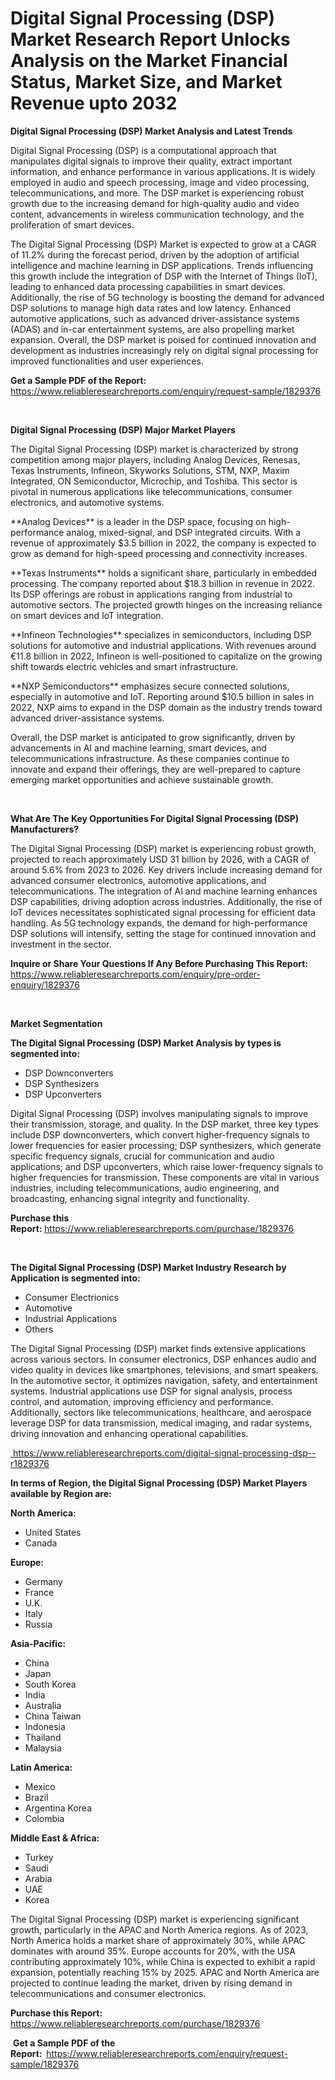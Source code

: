 <p><h1>Digital Signal Processing (DSP) Market Research Report Unlocks Analysis on the Market Financial Status, Market Size, and Market Revenue upto 2032</h1></p><p><strong>Digital Signal Processing (DSP) Market Analysis and Latest Trends</strong></p>
<p><p>Digital Signal Processing (DSP) is a computational approach that manipulates digital signals to improve their quality, extract important information, and enhance performance in various applications. It is widely employed in audio and speech processing, image and video processing, telecommunications, and more. The DSP market is experiencing robust growth due to the increasing demand for high-quality audio and video content, advancements in wireless communication technology, and the proliferation of smart devices.</p><p>The Digital Signal Processing (DSP) Market is expected to grow at a CAGR of 11.2% during the forecast period, driven by the adoption of artificial intelligence and machine learning in DSP applications. Trends influencing this growth include the integration of DSP with the Internet of Things (IoT), leading to enhanced data processing capabilities in smart devices. Additionally, the rise of 5G technology is boosting the demand for advanced DSP solutions to manage high data rates and low latency. Enhanced automotive applications, such as advanced driver-assistance systems (ADAS) and in-car entertainment systems, are also propelling market expansion. Overall, the DSP market is poised for continued innovation and development as industries increasingly rely on digital signal processing for improved functionalities and user experiences.</p></p>
<p><strong>Get a Sample PDF of the Report:&nbsp;</strong> <a href="https://www.reliableresearchreports.com/enquiry/request-sample/1829376?utm_campaign=37&utm_medium=2&utm_source=Github&utm_content=ia&utm_term=15042025&utm_id=digital-signal-processing-dsp">https://www.reliableresearchreports.com/enquiry/request-sample/1829376</a></p>
<p>&nbsp;</p>
<p><strong>Digital Signal Processing (DSP) Major Market Players</strong></p>
<p><p>The Digital Signal Processing (DSP) market is characterized by strong competition among major players, including Analog Devices, Renesas, Texas Instruments, Infineon, Skyworks Solutions, STM, NXP, Maxim Integrated, ON Semiconductor, Microchip, and Toshiba. This sector is pivotal in numerous applications like telecommunications, consumer electronics, and automotive systems.</p><p>**Analog Devices** is a leader in the DSP space, focusing on high-performance analog, mixed-signal, and DSP integrated circuits. With a revenue of approximately $3.5 billion in 2022, the company is expected to grow as demand for high-speed processing and connectivity increases.</p><p>**Texas Instruments** holds a significant share, particularly in embedded processing. The company reported about $18.3 billion in revenue in 2022. Its DSP offerings are robust in applications ranging from industrial to automotive sectors. The projected growth hinges on the increasing reliance on smart devices and IoT integration.</p><p>**Infineon Technologies** specializes in semiconductors, including DSP solutions for automotive and industrial applications. With revenues around €11.8 billion in 2022, Infineon is well-positioned to capitalize on the growing shift towards electric vehicles and smart infrastructure.</p><p>**NXP Semiconductors** emphasizes secure connected solutions, especially in automotive and IoT. Reporting around $10.5 billion in sales in 2022, NXP aims to expand in the DSP domain as the industry trends toward advanced driver-assistance systems.</p><p>Overall, the DSP market is anticipated to grow significantly, driven by advancements in AI and machine learning, smart devices, and telecommunications infrastructure. As these companies continue to innovate and expand their offerings, they are well-prepared to capture emerging market opportunities and achieve sustainable growth.</p></p>
<p>&nbsp;</p>
<p><strong>What Are The Key Opportunities For Digital Signal Processing (DSP) Manufacturers?</strong></p>
<p><p>The Digital Signal Processing (DSP) market is experiencing robust growth, projected to reach approximately USD 31 billion by 2026, with a CAGR of around 5.6% from 2023 to 2026. Key drivers include increasing demand for advanced consumer electronics, automotive applications, and telecommunications. The integration of AI and machine learning enhances DSP capabilities, driving adoption across industries. Additionally, the rise of IoT devices necessitates sophisticated signal processing for efficient data handling. As 5G technology expands, the demand for high-performance DSP solutions will intensify, setting the stage for continued innovation and investment in the sector.</p></p>
<p><strong>Inquire or Share Your Questions If Any Before Purchasing This Report:</strong> <a href="https://www.reliableresearchreports.com/enquiry/pre-order-enquiry/1829376?utm_campaign=37&utm_medium=2&utm_source=Github&utm_content=ia&utm_term=15042025&utm_id=digital-signal-processing-dsp">https://www.reliableresearchreports.com/enquiry/pre-order-enquiry/1829376</a></p>
<p>&nbsp;</p>
<p><strong>Market Segmentation</strong></p>
<p><strong>The Digital Signal Processing (DSP) Market Analysis by types is segmented into:</strong></p>
<p><ul><li>DSP Downconverters</li><li>DSP Synthesizers</li><li>DSP Upconverters</li></ul></p>
<p><p>Digital Signal Processing (DSP) involves manipulating signals to improve their transmission, storage, and quality. In the DSP market, three key types include DSP downconverters, which convert higher-frequency signals to lower frequencies for easier processing; DSP synthesizers, which generate specific frequency signals, crucial for communication and audio applications; and DSP upconverters, which raise lower-frequency signals to higher frequencies for transmission. These components are vital in various industries, including telecommunications, audio engineering, and broadcasting, enhancing signal integrity and functionality.</p></p>
<p><strong>Purchase this Report:&nbsp;</strong><a href="https://www.reliableresearchreports.com/purchase/1829376?utm_campaign=37&utm_medium=2&utm_source=Github&utm_content=ia&utm_term=15042025&utm_id=digital-signal-processing-dsp">https://www.reliableresearchreports.com/purchase/1829376</a></p>
<p>&nbsp;</p>
<p><strong>The Digital Signal Processing (DSP) Market Industry Research by Application is segmented into:</strong></p>
<p><ul><li>Consumer Electrionics</li><li>Automotive</li><li>Industrial Applications</li><li>Others</li></ul></p>
<p><p>The Digital Signal Processing (DSP) market finds extensive applications across various sectors. In consumer electronics, DSP enhances audio and video quality in devices like smartphones, televisions, and smart speakers. In the automotive sector, it optimizes navigation, safety, and entertainment systems. Industrial applications use DSP for signal analysis, process control, and automation, improving efficiency and performance. Additionally, sectors like telecommunications, healthcare, and aerospace leverage DSP for data transmission, medical imaging, and radar systems, driving innovation and enhancing operational capabilities.</p></p>
<p><a href="https://www.reliableresearchreports.com/digital-signal-processing-dsp--r1829376?utm_campaign=37&utm_medium=2&utm_source=Github&utm_content=ia&utm_term=15042025&utm_id=digital-signal-processing-dsp">&nbsp;https://www.reliableresearchreports.com/digital-signal-processing-dsp--r1829376</a></p>
<p><strong>In terms of Region, the Digital Signal Processing (DSP) Market Players available by Region are:</strong></p>
<p>
    <p> <strong> North America: </strong>
        <ul>
            <li>United States</li>
            <li>Canada</li>
        </ul>
        </p> 
    <p> <strong> Europe: </strong>
        <ul>
            <li>Germany</li>
            <li>France</li>
            <li>U.K.</li>
            <li>Italy</li>
            <li>Russia</li>
        </ul>
        </p> 
    <p> <strong> Asia-Pacific: </strong>
        <ul>
            <li>China</li>
            <li>Japan</li>
            <li>South Korea</li>
            <li>India</li>
            <li>Australia</li>
            <li>China Taiwan</li>
            <li>Indonesia</li>
            <li>Thailand</li>
            <li>Malaysia</li>
        </ul>
        </p> 
    <p> <strong> Latin America: </strong>
        <ul>
            <li>Mexico</li>
            <li>Brazil</li>
            <li>Argentina Korea</li>
            <li>Colombia</li>
        </ul>
        </p> 
    <p> <strong> Middle East & Africa: </strong>
        <ul>
            <li>Turkey</li>
            <li>Saudi</li>
            <li>Arabia</li>
            <li>UAE</li>
            <li>Korea</li>
        </ul>
    </p>
    </p>
<p><p>The Digital Signal Processing (DSP) market is experiencing significant growth, particularly in the APAC and North America regions. As of 2023, North America holds a market share of approximately 30%, while APAC dominates with around 35%. Europe accounts for 20%, with the USA contributing approximately 10%, while China is expected to exhibit a rapid expansion, potentially reaching 15% by 2025. APAC and North America are projected to continue leading the market, driven by rising demand in telecommunications and consumer electronics.</p></p>
<p><strong>Purchase this Report: </strong><a href="https://www.reliableresearchreports.com/purchase/1829376?utm_campaign=37&utm_medium=2&utm_source=Github&utm_content=ia&utm_term=15042025&utm_id=digital-signal-processing-dsp">https://www.reliableresearchreports.com/purchase/1829376</a></p>
<p>&nbsp;<strong>Get a Sample PDF of the Report:&nbsp;&nbsp;</strong><a href="https://www.reliableresearchreports.com/enquiry/request-sample/1829376?utm_campaign=37&utm_medium=2&utm_source=Github&utm_content=ia&utm_term=15042025&utm_id=digital-signal-processing-dsp">https://www.reliableresearchreports.com/enquiry/request-sample/1829376</a></p>
<p><strong></strong></p>
<p><p></p><p></p><p></p></p>